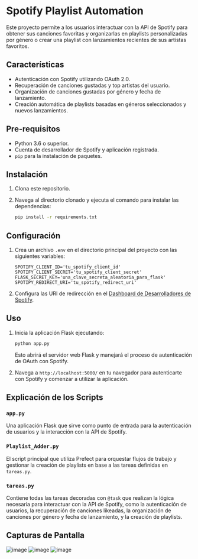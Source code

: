 # Spotify Playlist Automation

Este proyecto permite a los usuarios interactuar con la API de Spotify para obtener sus canciones favoritas y organizarlas en playlists personalizadas por género o crear una playlist con lanzamientos recientes de sus artistas favoritos.

## Características

- Autenticación con Spotify utilizando OAuth 2.0.
- Recuperación de canciones gustadas y top artistas del usuario.
- Organización de canciones gustadas por género y fecha de lanzamiento.
- Creación automática de playlists basadas en géneros seleccionados y nuevos lanzamientos.

## Pre-requisitos

- Python 3.6 o superior.
- Cuenta de desarrollador de Spotify y aplicación registrada.
- `pip` para la instalación de paquetes.

## Instalación

1. Clona este repositorio.
2. Navega al directorio clonado y ejecuta el comando para instalar las dependencias:

    ```bash
    pip install -r requirements.txt
    ```

## Configuración

1. Crea un archivo `.env` en el directorio principal del proyecto con las siguientes variables:

    ```plaintext
    SPOTIFY_CLIENT_ID='tu_spotify_client_id'
    SPOTIFY_CLIENT_SECRET='tu_spotify_client_secret'
    FLASK_SECRET_KEY='una_clave_secreta_aleatoria_para_flask'
    SPOTIPY_REDIRECT_URI='tu_spotify_redirect_uri'
    ```

2. Configura las URI de redirección en el [Dashboard de Desarrolladores de Spotify](https://developer.spotify.com/dashboard/applications).

## Uso

1. Inicia la aplicación Flask ejecutando:

    ```bash
    python app.py
    ```

    Esto abrirá el servidor web Flask y manejará el proceso de autenticación de OAuth con Spotify.

2. Navega a `http://localhost:5000/` en tu navegador para autenticarte con Spotify y comenzar a utilizar la aplicación.

## Explicación de los Scripts

### `app.py`

Una aplicación Flask que sirve como punto de entrada para la autenticación de usuarios y la interacción con la API de Spotify.

### `Playlist_Adder.py`

El script principal que utiliza Prefect para orquestar flujos de trabajo y gestionar la creación de playlists en base a las tareas definidas en `tareas.py`.

### `tareas.py`

Contiene todas las tareas decoradas con `@task` que realizan la lógica necesaria para interactuar con la API de Spotify, como la autenticación de usuarios, la recuperación de canciones likeadas, la organización de canciones por género y fecha de lanzamiento, y la creación de playlists.


## Capturas de Pantalla 
![image](https://github.com/JoosR1205/Spotify-Playlist/assets/160549504/1ec6171d-3332-47ee-a4cb-7bad481739bb)
![image](https://github.com/JoosR1205/Spotify-Playlist/assets/160549504/f3c47a5c-765d-49ac-91ad-eafeab560a84)
![image](https://github.com/JoosR1205/Spotify-Playlist/assets/160549504/9082592f-f846-41be-a447-d76ca147d63c)

